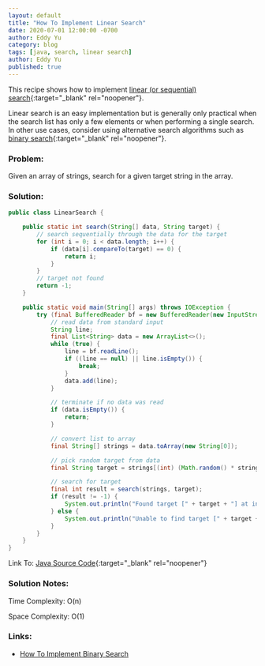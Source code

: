 ```yaml
---
layout: default
title: "How To Implement Linear Search"
date: 2020-07-01 12:00:00 -0700
author: Eddy Yu
category: blog
tags: [java, search, linear search]
author: Eddy Yu
published: true
---
```


This recipe shows how to implement [linear (or sequential) search](https://en.wikipedia.org/wiki/Linear_search){:target="_blank" rel="noopener"}. 

Linear search is an easy implementation but is generally only practical when 
the search list has only a few elements or when performing a single search.
In other use cases, consider using alternative search algorithms such as 
[binary search](/blog/how-to-binary-search){:target="_blank" rel="noopener"}.

### Problem:
Given an array of strings, search for a given target string in the array.

### Solution:
```java
public class LinearSearch {

    public static int search(String[] data, String target) {
        // search sequentially through the data for the target
        for (int i = 0; i < data.length; i++) {
            if (data[i].compareTo(target) == 0) {
                return i;
            }
        }
        // target not found
        return -1;
    }

    public static void main(String[] args) throws IOException {
        try (final BufferedReader bf = new BufferedReader(new InputStreamReader(System.in))) {
            // read data from standard input
            String line;
            final List<String> data = new ArrayList<>();
            while (true) {
                line = bf.readLine();
                if ((line == null) || line.isEmpty()) {
                    break;
                }
                data.add(line);
            }

            // terminate if no data was read
            if (data.isEmpty()) {
                return;
            }

            // convert list to array
            final String[] strings = data.toArray(new String[0]);

            // pick random target from data
            final String target = strings[(int) (Math.random() * strings.length)];

            // search for target
            final int result = search(strings, target);
            if (result != -1) {
                System.out.println("Found target [" + target + "] at index [" + result + "].");
            } else {
                System.out.println("Unable to find target [" + target + "].");
            }
        }
    }
}
```
Link To: [Java Source Code](https://github.com/eddycyu/learnbyexample/blob/master/src/main/java/dev/eddycyu/search/LinearSearch.java){:target="_blank" rel="noopener"}

### Solution Notes:
Time Complexity: O(n)

Space Complexity: O(1)
 
### Links:
* [How To Implement Binary Search](/blog/how-to-binary-search)

